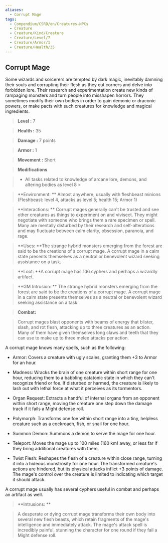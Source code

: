 ```yaml
---
aliases:
  - Corrupt Mage
tags:
  - Compendium/CSRD/en/Creatures-NPCs
  - Creature
  - Creature/Kind/Creature
  - Creature/Level/7
  - Creature/Armor/1
  - Creature/Health/35
---
```

  
    
## Corrupt Mage    
Some wizards and sorcerers are tempted by dark magic, inevitably damning their souls and corrupting their flesh as they cut corners and delve into forbidden lore. Their research and experimentation create new kinds of rampaging monsters and turn people into misshapen horrors. They sometimes modify their own bodies in order to gain demonic or draconic powers, or make pacts with such creatures for knowledge and magical ingredients.    
  
    
> **Level :** 7    
> **Health :** 35    
> **Damage :** 7 points    
> **Armor :** 1    
> **Movement :** Short    
> **Modifications**    
>- All tasks related to knowledge of arcane lore, demons, and altering bodies as level 8 >  
>    
> **Environment: ** Almost anywhere, usually with fleshbeast minions (Fleshbeast: level 4, attacks as level 5; health 15; Armor 1)    
> **Interactions: ** Corrupt mages generally can't be trusted and see other creatures as things to experiment on and vivisect. They might negotiate with someone who brings them a rare specimen or spell. Many are mentally disturbed by their research and self-alterations and may fluctuate between calm clarity, obsession, paranoia, and rage.    
> **Uses: **The strange hybrid monsters emerging from the forest are said to be the creations of a corrupt mage. A corrupt mage in a calm state presents themselves as a neutral or benevolent wizard seeking assistance on a task.    
> **Loot: **A corrupt mage has 1d6 cyphers and perhaps a wizardly artifact.    
> **GM Intrusion: ** The strange hybrid monsters emerging from the forest are said to be the creations of a corrupt mage. A corrupt mage in a calm state presents themselves as a neutral or benevolent wizard seeking assistance on a task.    
  
> **Combat:**   
> Corrupt mages blast opponents with beams of energy that blister, slash, and rot flesh, attacking up to three creatures as an action. Many of them have given themselves long claws and teeth that they can use to make up to three melee attacks per action.   
A corrupt mage knows many spells, such as the following:  
 * Armor: Covers a creature with ugly scales, granting them +3 to Armor for an hour.   
* Madness: Wracks the brain of one creature within short range for one hour, reducing them to a babbling catatonic state in which they can't recognize friend or foe. If disturbed or harmed, the creature is likely to lash out with lethal force at what it perceives as its tormentors.   
* Organ Request: Extracts a handful of internal organs from an opponent within short range, moving the creature one step down the damage track if it fails a Might defense roll.   
* Polymorph: Transforms one foe within short range into a tiny, helpless creature such as a cockroach, fish, or snail for one hour.   
* Summon Demon: Summons a demon to serve the mage for one hour.   
* Teleport: Moves the mage up to 100 miles (160 km) away, or less far if they bring additional creatures with them.   
* Twist Flesh: Reshapes the flesh of a creature within close range, turning it into a hideous monstrosity for one hour. The transformed creature's actions are hindered, but its physical attacks inflict +3 points of damage. The mage's control over the creature is limited to indicating which target it should attack.   
A corrupt mage usually has several cyphers useful in combat and perhaps an artifact as well.    
    
  
> **Intrusions: **   
> A desperate or dying corrupt mage transforms their own body into several new flesh beasts, which retain fragments of the mage's intelligence and immediately attack. The mage's attack spell is incredibly painful, stunning the character for one round if they fail a Might defense roll.    
